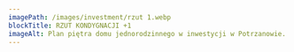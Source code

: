 ```yaml
---
imagePath: /images/investment/rzut 1.webp
blockTitle: RZUT KONDYGNACJI +1
imageAlt: Plan piętra domu jednorodzinnego w inwestycji w Potrzanowie. Na planie zaznaczone są następujące pomieszczenia trzy sypialnie o powierzchniach 12,09 m², 13,69 m² i 10,51 m², łazienka o powierzchni 5,69 m², garderoba o powierzchni 4,37 m² oraz komunikacja o powierzchni 4,49 m². Plan ukazuje układ pomieszczeń oraz ich rozmieszczenie względem klatki schodowej. Wszystkie pokoje są funkcjonalnie zaprojektowane, zapewniając wygodne użytkowanie.
---
```

